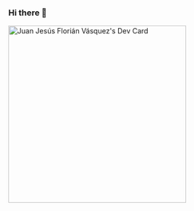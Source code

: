 ### Hi there 👋

<a href="https://app.daily.dev/juanjessflorinvsquez"><img src="https://api.daily.dev/devcards/v2/WYkbkjc9YAluQfDYaUuG6.png?r=g7f" width="356" alt="Juan Jesús Florián Vásquez's Dev Card"/></a>


<!--
**Jhongt796/Jhongt796** is a ✨ _special_ ✨ repository because its `README.md` (this file) appears on your GitHub profile.

Here are some ideas to get you started:

- 🔭 I’m currently working on ...
- 🌱 I’m currently learning ...
- 👯 I’m looking to collaborate on ...
- 🤔 I’m looking for help with ...
- 💬 Ask me about ...
- 📫 How to reach me: ...
- 😄 Pronouns: ...
- ⚡ Fun fact: ...
-->
